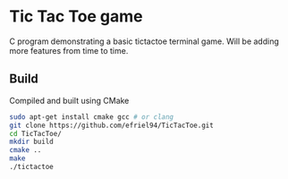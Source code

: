 # Tic Tac Toe game
C program demonstrating a basic tictactoe terminal game. Will be adding more features from time to time.

## Build
Compiled and built using CMake
```bash
sudo apt-get install cmake gcc # or clang
git clone https://github.com/efriel94/TicTacToe.git
cd TicTacToe/
mkdir build
cmake ..
make
./tictactoe
